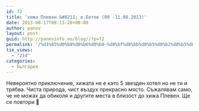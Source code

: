 ```yaml
---
id: 72
title: 'хижа Плевен &#8211; в.Ботев (09 -11.08.2013)'
date: 2013-08-17T08:13:28+00:00
author: panev
layout: post
guid: http://panevinfo.eu/blog//?p=72
permalink: '/%d1%85%d0%b8%d0%b6%d0%b0-%d0%bf%d0%bb%d0%b5%d0%b2%d0%b5%d0%bd-%d0%b2-%d0%b1%d0%be%d1%82%d0%b5%d0%b2-09-11-08-2013.html'
tie_views:
  - "214"
categories:
  - България
---
```

Невероятно приключение, хижата не е като 5 звезден хотел но не ти и трябва. Чиста природа, чист въздух прекрасно място. Съжалявам само, че не можах да обиколя и другите места в близост до хижа Плевен. Ще се повтори 🙂